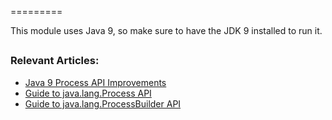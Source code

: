 =========

This module uses Java 9, so make sure to have the JDK 9 installed to run it.

## 
### Relevant Articles: 
- [Java 9 Process API Improvements](http://www.baeldung.com/java-9-process-api)
- [Guide to java.lang.Process API](https://www.baeldung.com/java-process-api)
- [Guide to java.lang.ProcessBuilder API](https://www.baeldung.com/java-lang-processbuilder-api)

